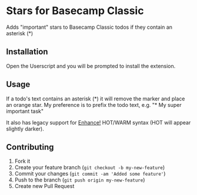 # Stars for Basecamp Classic

Adds "important" stars to Basecamp Classic todos if they contain an asterisk (*)

## Installation

Open the Userscript and you will be prompted to install the extension.

## Usage

If a todo's text contains an asterisk (\*) it will remove the marker and place an orange star. My preference is to prefix the todo text, e.g. "\* My super important task"

It also has legacy support for [Enhance!](https://github.com/studiolift/Enhance-for-Basecamp) HOT/WARM syntax (HOT will appear slightly darker).

## Contributing

1. Fork it
2. Create your feature branch (`git checkout -b my-new-feature`)
3. Commit your changes (`git commit -am 'Added some feature'`)
4. Push to the branch (`git push origin my-new-feature`)
5. Create new Pull Request
